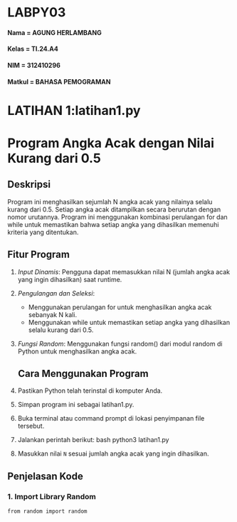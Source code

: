 # LABPY03
#### Nama   = AGUNG HERLAMBANG
#### Kelas  = TI.24.A4  
#### NIM    = 312410296 
#### Matkul = BAHASA PEMOGRAMAN

# LATIHAN 1:latihan1.py
# Program Angka Acak dengan Nilai Kurang dari 0.5
## Deskripsi
Program ini menghasilkan sejumlah N angka acak yang nilainya selalu kurang dari 0.5. Setiap angka acak ditampilkan secara berurutan dengan nomor urutannya. Program ini menggunakan kombinasi perulangan for dan while untuk memastikan bahwa setiap angka yang dihasilkan memenuhi kriteria yang ditentukan.

## Fitur Program
1. *Input Dinamis*: Pengguna dapat memasukkan nilai N (jumlah angka acak yang ingin dihasilkan) saat runtime.
2. *Pengulangan dan Seleksi*:
   - Menggunakan perulangan for untuk menghasilkan angka acak sebanyak N kali.
   - Menggunakan while untuk memastikan setiap angka yang dihasilkan selalu kurang dari 0.5.
3. *Fungsi Random*: Menggunakan fungsi random() dari modul random di Python untuk menghasilkan angka acak.

   ## Cara Menggunakan Program
1. Pastikan Python telah terinstal di komputer Anda.
2. Simpan program ini sebagai latihan1.py.
3. Buka terminal atau command prompt di lokasi penyimpanan file tersebut.
4. Jalankan perintah berikut:
   bash
   python3 latihan1.py
5. Masukkan nilai `N` sesuai jumlah angka acak yang ingin dihasilkan.

## Penjelasan Kode

### 1. Import Library Random
 ```pyhton
from random import random





